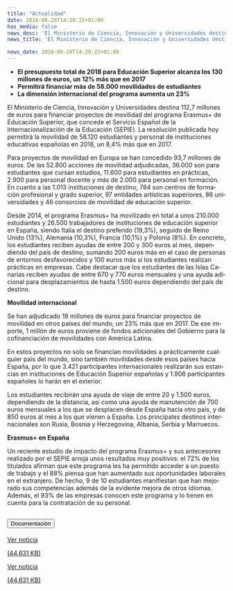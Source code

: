 ```yaml
---
title: "Actualidad"
date: 2018-06-28T14:20:22+01:00
has_media: false
news_desc: 'El Ministerio de Ciencia, Innovación y Universidades destina 112,7 millones de euros para financiar proyectos de movilidad del programa Erasmus+ de Educación Superior, que concede el Servicio Español de la Internacionalización de la Educación (SEPIE). La resolución publicada hoy permitirá la movilidad de 58.120 estudiantes y personal de instituciones educativas españolas en 2018, un 8,4% más que en 2017.<b>Este contenido incluye:</b> <i class="fal fa-file-</a><i class="fas fa-external-link-alt"></i> </a><i class="fas fa-external-link-alt"></i>_icon"></i>'
news_title: 'El Ministerio de Ciencia, Innovación y Universidades destina más de 112 millones de euros para el programa Erasmus+'

news_date: 2018-06-28T14:20:22+01:00
---
```

<ul>
<li><b>El presupuesto total de 2018 para Educación Superior alcanza los 130 millones de euros, un 12% más que en 2017</b></li>
<li><b>Permitirá financiar más de 58.000 movilidades de estudiantes</b></li>
<li><b>La dimensión internacional del programa aumenta un 23%</b></li>
</ul>
<p>El Ministerio de Ciencia, Innovación y Universidades destina 112,7 millones de euros para financiar proyectos de movilidad del programa Erasmus+ de Educación Superior, que concede el Servicio Español de la Internacionalización de la Educación (SEPIE). La resolución publicada hoy permitirá la movilidad de 58.120 estudiantes y personal de instituciones educativas españolas en 2018, un 8,4% más que en 2017.</p>
<p>Para proyectos de movilidad en Europa se han concedido 93,7 millones de euros.<span>&nbsp;</span><span lang="ES-TRAD">De las 52.800 acciones de movilidad adjudicadas, 36.000 son para estudiantes que cursan estudios, 11.600 para estudiantes en prácticas, 2.900 para personal docente y más de 2.000 para personal en formación. En cuanto a las 1.013 instituciones de destino, 784 son centros de formación profesional y grado superior, 97 entidades artísticas superiores, 86 universidades y 46 consorcios de movilidad de educación superior.</span></p>
<p><span lang="ES-TRAD">Desde 2014, el programa Erasmus+ ha movilizado en total a unos 210.000 estudiantes y 26.500 trabajadores de instituciones de educación superior en España, siendo Italia el destino preferido (19,3%), seguido de Reino Unido (13%), Alemania (10,3%), Francia (10,1%) y Polonia (8%). En concreto, los estudiantes reciben ayudas de entre 200 y 300 euros al mes, dependiendo del país de destino, sumando 200 euros más en el caso de personas de entornos desfavorecidos y 100 euros más si los estudiantes realizan prácticas en empresas. Cabe destacar que los estudiantes de las Islas Canarias reciben ayudas de entre 670 y 770 euros mensuales y una ayuda adicional para desplazamientos de hasta 1.500 euros dependiendo del país de destino.</span></p>
<p><b>Movilidad internacional</b></p>
<p>Se han adjudicado 19 millones de euros para financiar proyectos de movilidad en otros países del mundo,<span>&nbsp;</span><span lang="ES-TRAD">un 23% más que en 2017. De ese importe, 1 millón de euros proviene de fondos adicionales del Gobierno para la cofinanciación de movilidades con América Latina.</span></p>
<p><span lang="ES-TRAD">En estos proyectos no solo se financian movilidades a prácticamente cualquier país del mundo, sino también movilidades desde esos países hacia España, por lo que 3.421 participantes internacionales realizarán sus estancias en instituciones de Educación Superior españolas y 1.906 participantes españoles lo harán en el exterior.</span></p>
<p><span lang="ES-TRAD">Los estudiantes recibirán una ayuda de viaje de entre<span>&nbsp;</span></span>20 y 1.500 euros, dependiendo de la distancia, así como una ayuda de manutención de 700 euros mensuales a los que se desplacen desde España hacia otro país, y de 850 euros al mes a los que vienen a España.<span>&nbsp;</span><span lang="ES-TRAD">Los principales destinos internacionales son Rusia, Bosnia y Herzegovina, Albania, Serbia y Marruecos.</span></p>
<p><b>Erasmus+ en España</b></p>
<p><span lang="ES-TRAD">Un reciente estudio de impacto del programa Erasmus+ y sus antecesores realizado por el SEPIE arroja unos resultados muy positivos: el 72% de los titulados afirman que este programa les ha permitido acceder a un puesto de trabajo y el 88% piensa que han aumentado sus oportunidades laborales en el extranjero. De hecho, 9 de 10 estudiantes manifiestan que han mejorado sus competencias además de la evidente mejora de otros idiomas. Además, el 93% de las empresas conocen este programa y lo tienen en cuenta para la contratación de su personal.</span></p>
<section>
    <article>
        <div class="container">
            <div class="row my-45 justify-content-md-center">
                <div class="col-md-10 content_collapse">
                    <div class="accordion accordion_alt" id="accordeonAlt">
                        <div class="accordion-item">
                            <h2 class="accordion-header" id="accordionAltHeading2">
                                <button class="accordion-button expanded" type="button" data-bs-toggle="collapse" data-bs-target="#accordionAlt2" aria-expanded="false" aria-controls="accordionAlt2">
                                    <span class="icon"><i class="fas fa-file-pdf"></i></span>Documentación
                                </button>
                            </h2>
                            <div id="accordionAlt2" class="accordion-collapse collapse show" aria-labelledby="accordionAltHeading2">
                                <div class="accordion-body">
                                    <div id="section_link">
                                        <div class="container-fluid sp">
                                            <div class="row w-100">
                                                <div class="col-lg-12 cards_download_cnt">
                                                    <div class="row jcc_mobile">
                                                        <div class="download_card">
                                                            <a class="card flex-column" href="{{<siteurl>}}documentos/pdf/news/180628-NP-Erasmus.pdf" target="_blank">
                                                                <div class="card-header">
                                                                    <i class="fal fa-download"></i>
                                                                </div>
                                                                <div class="card-body">
                                                                    <p class="text_body">Ver noticia</p>
                                                                    <p class="text_file">
                                                                        <i class="fal fa-file-pdf pdf_icon"></i> (44,631 KB)
                                                                    </p>
                                                                </div>
                                                            </a>
                                                        </div>
                                                    </div>
                                                </div>
                                                <!-- MOBILE VERSION WITH SLIDER -->
                                                <div class="col-12" id="section_box_download_card_slider">
                                                    <div class="swiper" id="slider_download_archive">
                                                        <div class="swiper-wrapper">
                                                        <div class="swiper-slide">
                                                            <div class="download_card">
                                                                <a class="card" href="{{<siteurl>}}documentos/pdf/news/180628-NP-Erasmus.pdf" target="_blank">
                                                                    <div class="card-header">
                                                                        <i class="fal fa-download"></i>
                                                                    </div>
                                                                    <div class="card-body">
                                                                        <p class="text_body">Ver noticia</p>
                                                                        <p class="text_file">
                                                                            <i class="fal fa-file-pdf pdf_icon"></i>(44,631 KB)
                                                                        </p>
                                                                    </div>
                                                                </a>
                                                            </div>
                                                        </div>
                                                        </div>
                                                        <div class="swiper-pagination"></div>
                                                    </div>
                                                </div>
                                            </div>
                                        </div>
                                    </div>
                                </div>
                            </div>
                        </div>
                    </div>
                </div>
            </div>
        </div>
    </article> 
</section>